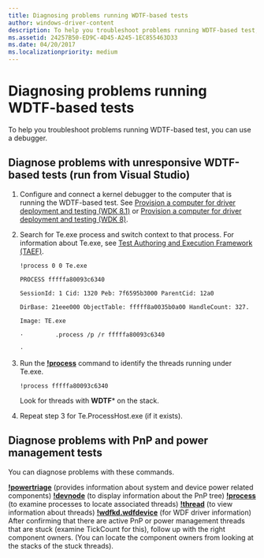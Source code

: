 ```yaml
---
title: Diagnosing problems running WDTF-based tests
author: windows-driver-content
description: To help you troubleshoot problems running WDTF-based test, you can use a debugger.
ms.assetid: 24257B50-ED9C-4D45-A245-1EC855463D33
ms.date: 04/20/2017
ms.localizationpriority: medium
---
```


# Diagnosing problems running WDTF-based tests


To help you troubleshoot problems running WDTF-based test, you can use a debugger.

## Diagnose problems with unresponsive WDTF-based tests (run from Visual Studio)


1.  Configure and connect a kernel debugger to the computer that is running the WDTF-based test. See [Provision a computer for driver deployment and testing (WDK 8.1)](https://msdn.microsoft.com/library/windows/hardware/dn745909) or [Provision a computer for driver deployment and testing (WDK 8)](https://msdn.microsoft.com/library/windows/hardware/dn745909).
2.  Search for Te.exe process and switch context to that process. For information about Te.exe, see [Test Authoring and Execution Framework (TAEF)](https://msdn.microsoft.com/library/windows/hardware/hh439725).

    ``` syntax
    !process 0 0 Te.exe 

    PROCESS fffffa80093c6340

    SessionId: 1 Cid: 1320 Peb: 7f6595b3000 ParentCid: 12a0

    DirBase: 21eee000 ObjectTable: fffff8a0035b0a00 HandleCount: 327.

    Image: TE.exe

    ·         .process /p /r fffffa80093c6340

    ·         
    ```

3.  Run the [**!process**](https://msdn.microsoft.com/library/windows/hardware/ff564717) command to identify the threads running under Te.exe.

    ``` syntax
    !process fffffa80093c6340
    ```

    Look for threads with **WDTF**\* on the stack.

4.  Repeat step 3 for Te.ProcessHost.exe (if it exists).

## Diagnose problems with PnP and power management tests


You can diagnose problems with these commands.

[**!powertriage**](https://msdn.microsoft.com/library/windows/hardware/mt431710) (provides information about system and device power related components)
[**!devnode**](https://msdn.microsoft.com/library/windows/hardware/ff562345) (to display information about the PnP tree)
[**!process**](https://msdn.microsoft.com/library/windows/hardware/ff564717) (to examine processes to locate associated threads)
[**!thread**](https://msdn.microsoft.com/library/windows/hardware/ff565440) (to view information about threads)
[**!wdfkd.wdfdevice**](https://msdn.microsoft.com/library/windows/hardware/ff565703) (for WDF driver information)
After confirming that there are active PnP or power management threads that are stuck (examine TickCount for this), follow up with the right component owners. (You can locate the component owners from looking at the stacks of the stuck threads).

 

 




